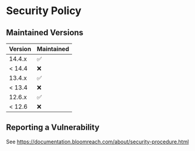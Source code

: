 # Security Policy

## Maintained Versions

| Version | Maintained         |
| ------- | ------------------ |
| 14.4.x  | :white_check_mark: |
| < 14.4  | :x:                |
| 13.4.x  | :white_check_mark: |
| < 13.4  | :x:                |
| 12.6.x  | :white_check_mark: |
| < 12.6  | :x:                |

## Reporting a Vulnerability

See https://documentation.bloomreach.com/about/security-procedure.html
